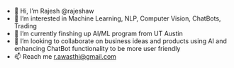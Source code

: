 - 👋 Hi, I’m Rajesh @rajeshaw
- 👀 I’m interested in Machine Learning, NLP, Computer Vision, ChatBots, Trading
- 🌱 I’m currently finshing up AI/ML program from UT Austin
- 💞️ I’m looking to collaborate on business ideas and products using AI and enhancing ChatBot functionality to be more user friendly 
- 📫 Reach me r.awasthi@gmail.com

<!---
rajeshaw/rajeshaw is a ✨ special ✨ repository because its `README.md` (this file) appears on your GitHub profile.
You can click the Preview link to take a look at your changes.
--->
